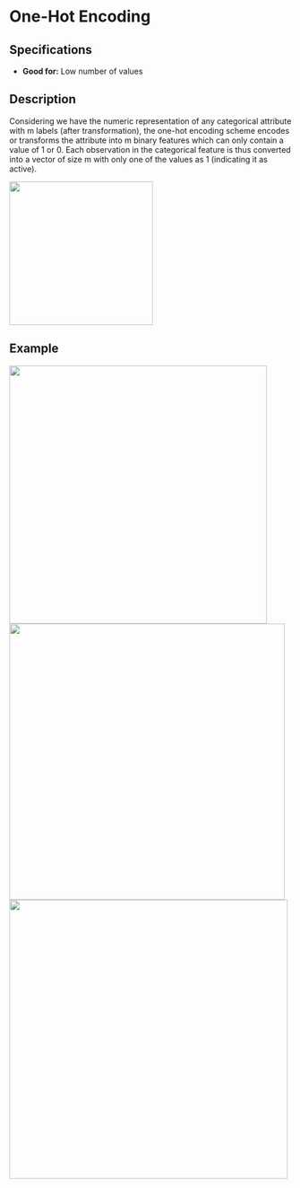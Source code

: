 # One-Hot Encoding

## Specifications

- **Good for:** Low number of values

## Description

Considering we have the numeric representation of any categorical attribute with m labels (after transformation), the one-hot encoding scheme encodes or transforms the attribute into m binary features which can only contain a value of 1 or 0. Each observation in the categorical feature is thus converted into a vector of size m with only one of the values as 1 (indicating it as active).

<img src="image4.jpg" style="width:2.66822in" />

## Example

<img src="image3.jpg" style="width:4.79599in" />

<img src="image1.jpg" style="width:5.12552in" />

<img src="image2.jpg" style="width:5.17193in" />
